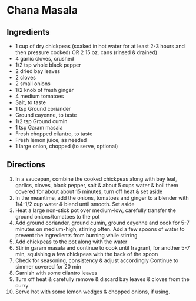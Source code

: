 # Chana Masala

## Ingredients 

* 1 cup of dry chickpeas (soaked in hot water for at least 2-3 hours and then pressure cooked) OR 2 15 oz. cans (rinsed & drained)
* 4 garlic cloves, crushed
* 1/2 tsp whole black pepper
* 2 dried bay leaves
* 2 cloves
* 2 small onions
* 1/2 knob of fresh ginger
* 4 medium tomatoes
* Salt, to taste
* 1 tsp Ground coriander
* Ground cayenne, to taste
* 1/2 tsp Ground cumin
* 1 tsp Garam masala
* Fresh chopped cilantro, to taste
* Fresh lemon juice, as needed
* 1 large onion, chopped (to serve, optional)

## Directions

1. In a saucepan, combine the cooked chickpeas along with bay leaf, garlics, cloves, black pepper, salt & about 5 cups water & boil them covered for about about 15 minutes, turn off heat & set aside
1. In the meantime, add the onions, tomatoes and ginger to a blender with 1/4-1/2 cup water & blend until smooth. Set aside
1. Heat a large non-stick pot over medium-low, carefully transfer the ground onions/tomatoes to the pot
1. Add ground coriander, ground cumin, ground cayenne and cook for 5-7 minutes on medium-high, stirring often. Add a few spoons of water to prevent the ingredients from burning while stirring
1. Add chickpeas to the pot along with the water
1. Stir in garam masala and continue to cook until fragrant, for another 5-7 min, squishing a few chickpeas with the back of the spoon
1. Check for seasoning, consistency & adjust accordingly Continue to simmer covered for 20 min
1. Garnish with some cilantro leaves
1. Turn off heat & carefully remove & discard bay leaves & cloves from the curry
1. Serve hot with some lemon wedges & chopped onions, if using.
